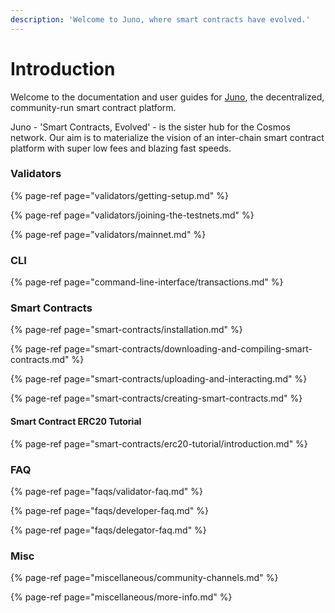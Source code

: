 ```yaml
---
description: 'Welcome to Juno, where smart contracts have evolved.'
---
```


# Introduction

Welcome to the documentation and user guides for [Juno](https://junochain.com), the decentralized, community-run smart contract platform.

Juno - 'Smart Contracts, Evolved' - is the sister hub for the Cosmos network. Our aim is to materialize the vision of an inter-chain smart contract platform with super low fees and blazing fast speeds.

### Validators

{% page-ref page="validators/getting-setup.md" %}

{% page-ref page="validators/joining-the-testnets.md" %}

{% page-ref page="validators/mainnet.md" %}

### CLI

{% page-ref page="command-line-interface/transactions.md" %}

### Smart Contracts

{% page-ref page="smart-contracts/installation.md" %}

{% page-ref page="smart-contracts/downloading-and-compiling-smart-contracts.md" %}

{% page-ref page="smart-contracts/uploading-and-interacting.md" %}

{% page-ref page="smart-contracts/creating-smart-contracts.md" %}

#### Smart Contract ERC20 Tutorial

{% page-ref page="smart-contracts/erc20-tutorial/introduction.md" %}

### FAQ

{% page-ref page="faqs/validator-faq.md" %}

{% page-ref page="faqs/developer-faq.md" %}

{% page-ref page="faqs/delegator-faq.md" %}

### Misc

{% page-ref page="miscellaneous/community-channels.md" %}

{% page-ref page="miscellaneous/more-info.md" %}






